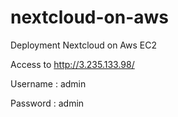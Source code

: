 # nextcloud-on-aws
Deployment Nextcloud on Aws EC2

Access to http://3.235.133.98/

Username : admin

Password : admin

